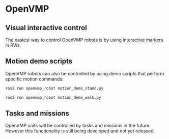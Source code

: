 
# OpenVMP

## Visual interactive control

The easiest way to control OpenVMP robots is by using
[interactive markers](http://wiki.ros.org/rviz/Tutorials/Interactive%20Markers%3A%20Getting%20Started) in RViz.

## Motion demo scripts

OpenVMP robots can also be controlled by using demo scripts that perform specific motion commands:

```sh
ros2 run openvmp_robot motion_demo_stand.py
```

```sh
ros2 run openvmp_robot motion_demo_walk.py
```

## Tasks and missions

OpenVMP units will be controlled by tasks and missions in the future.
However this functionality is still being developed and not yet released.

